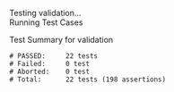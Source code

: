 
Testing validation...</br>
Running Test Cases

Test Summary for validation

    # PASSED:     22 tests
    # Failed:     0 test
    # Aborted:    0 test
    # Total:      22 tests (198 assertions)
